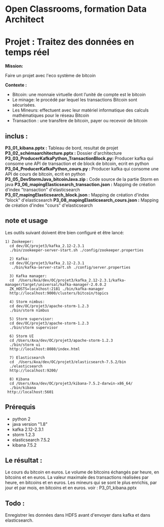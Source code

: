 # Open Classrooms, formation Data Architect
# Projet : Traitez des données en temps réel


**Mission:**

Faire un projet avec l'eco système de bitcoin 


**Contexte :**

* Bitcoin: une monnaie virtuelle dont l’unité de compte est le bitcoin
* Le minage: le procédé par lequel les transactions Bitcoin sont sécurisées. 
* Les Mineurs: effectuent avec leur matériel informatique des calculs mathématiques pour le réseau Bitcoin
* Transaction : une transfère de bitcoin, payer ou recevoir de bitcoin


## inclus :

**P3_01_kibana.pptx :** Tableau de bord, resultat de projet 
**P3_02_schémaarchitecture.pptx :** Dossier d'architecture
**P3_03_ProducerKafkaPython_TransactionBlock.py:** Producer kafka qui consome une API de transaction et de block de bitcoin, ecrit en python
**P3_04_ProducerKafkaPython_cours.py :** Producer kafka qui consome une API de cours de bitcoin, ecrit en python
**P3_05_DevStormJava_bitcoinJava.zip :** Code source de la partie Storm en java
**P3_06_mapingElasticsearch_transaction.json :** Mapping de création d'index "transaction" d'elasticsearch
**P3_07_mapingElasticsearch_block.json :** Mapping de création d'index "block" d'elasticsearch
**P3_08_mapingElasticsearch_cours.json :** Mapping de création d'index "cours" d'elasticsearch


## note et usage
Les outils suivant doivent être bien configuré et être lancé:
	
  ```
  1) Zookeeper:
	cd dev/OC/projet3/kafka_2.12-2.3.1
	./bin/zookeeper-server-start.sh ./config/zookeeper.properties

	2) Kafka:
	cd dev/OC/projet3/kafka_2.12-2.3.1
	 ./bin/kafka-server-start.sh ./config/server.properties
	
	3) Kafka manager:
	cd  /Users/Axa/dev/OC/projet3/kafka_2.12-2.3.1/kafka-manager/target/universal/kafka-manager-2.0.0.2
	ZK_HOSTS=localhost:2181 ./bin/kafka-manager
	http://localhost:9000/clusters/bitcoin/topics
	
	4) Storm nimbus:
	cd dev/OC/projet3/apache-storm-1.2.3
	./bin/storm nimbus
	
	5) Storm supervisor:
	cd dev/OC/projet3/apache-storm-1.2.3
	./bin/storm supervisor
	
	6) Storm UI
	cd /Users/Axa/dev/OC/projet3/apache-storm-1.2.3
	./bin/storm ui
	http://localhost:8080/index.html
	
	7) Elasticsearch
	cd  /Users/Axa/dev/OC/projet3/elasticsearch-7.5.2/bin
	./elasticsearch
	http://localhost:9200/
	
	8) Kibana
	cd /Users/Axa/dev/OC/projet3/kibana-7.5.2-darwin-x86_64/
	./bin/kibana
   http://localhost:5601
  
  ```


## Prérequis

* python  2
* java version "1.8"
* kafka 2.12-2.3.1
* storm 1.2.3
* elasticsearch 7.5.2
* kibana 7.5.2


## Le résultat : 

Le cours du bitcoin en euros.
Le volume de bitcoins échangés par heure, en bitcoins et en euros.
La valeur maximale des transactions réalisées par heure, en bitcoins et en euros.
Les mineurs qui se sont le plus enrichis, par jour et par mois, en bitcoins et en euros.
voir : P3_01_kibana.pptx


## Todo :

Enregistrer les données dans HDFS avant d'envoyer dans kafka et dans elasticsearch.

